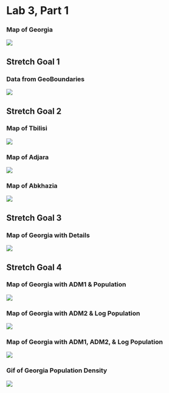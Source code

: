 # Lab 3, Part 1

### Map of Georgia
![](gggeorgia.png)

## Stretch Goal 1
### Data from GeoBoundaries
![](geogeorgia.png)

## Stretch Goal 2
### Map of Tbilisi
![](tbilisi.png)

### Map of Adjara
![](ajaria.png)

### Map of Abkhazia
![](abkhazia.png)

## Stretch Goal 3
### Map of Georgia with Details
![](details.png)

## Stretch Goal 4
### Map of Georgia with ADM1 & Population
![](ggeo_pop19.png)

### Map of Georgia with ADM2 & Log Population
![](2geo_pop19.png)

### Map of Georgia with ADM1, ADM2, & Log Population
![](loggeo.png)

### Gif of Georgia Population Density
![](georgia1adms.gif)
